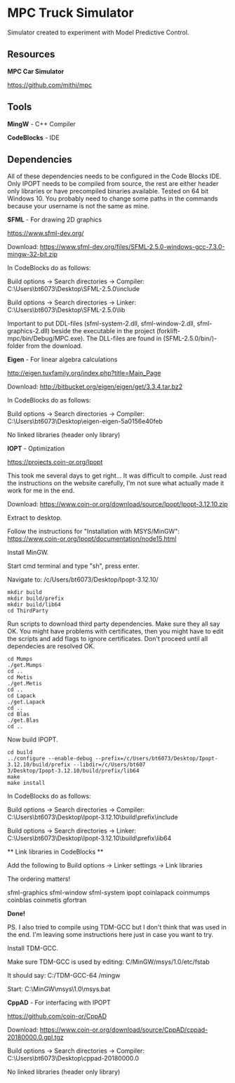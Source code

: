 
# MPC Truck Simulator

Simulator created to experiment with Model Predictive Control.

## Resources

**MPC Car Simulator**

https://github.com/mithi/mpc

## Tools

**MingW** - C++ Compiler

**CodeBlocks** - IDE

## Dependencies

All of these dependencies needs to be configured in the Code Blocks IDE. Only IPOPT needs to be compiled from source, the rest are either header only libraries or have precompiled binaries available. Tested on 64 bit Windows 10. You probably need to change some paths in the commands because your username is not the same as mine.

**SFML** -  For drawing 2D graphics

https://www.sfml-dev.org/

Download: https://www.sfml-dev.org/files/SFML-2.5.0-windows-gcc-7.3.0-mingw-32-bit.zip

In CodeBlocks do as follows:

Build options -> Search directories -> Compiler: C:\Users\bt6073\Desktop\SFML-2.5.0\include

Build options -> Search directories -> Linker: C:\Users\bt6073\Desktop\SFML-2.5.0\lib

Important to put DDL-files (sfml-system-2.dll, sfml-window-2.dll, sfml-graphics-2.dll) beside the executable in the project (forklift-mpc/bin/Debug/MPC.exe). The DLL-files are found in (SFML-2.5.0/bin/)-folder from the download.

**Eigen** - For linear algebra calculations

http://eigen.tuxfamily.org/index.php?title=Main_Page

Download: http://bitbucket.org/eigen/eigen/get/3.3.4.tar.bz2

In CodeBlocks do as follows:

Build options -> Search directories -> Compiler: C:\Users\bt6073\Desktop\eigen-eigen-5a0156e40feb

No linked libraries (header only library)

**IOPT** - Optimization

https://projects.coin-or.org/Ipopt

This took me several days to get right... It was difficult to compile. Just read the instructions on the website carefully, I'm not sure what actually made it work for me in the end.

Download: https://www.coin-or.org/download/source/Ipopt/Ipopt-3.12.10.zip

Extract to desktop.

Follow the instructions for "Installation with MSYS/MinGW": https://www.coin-or.org/Ipopt/documentation/node15.html

Install MinGW.

Start cmd terminal and type "sh", press enter.

Navigate to: /c/Users/bt6073/Desktop/Ipopt-3.12.10/

```
mkdir build
mkdir build/prefix
mkdir build/lib64
cd ThirdParty
```

Run scripts to download third party dependencies. Make sure they all say OK. You might have problems with certificates, then you might have to edit the scripts and add flags to ignore certificates. Don't proceed until all dependecies are resolved OK.

```
cd Mumps
./get.Mumps
cd ..
cd Metis
./get.Metis
cd ..
cd Lapack
./get.Lapack
cd ..
cd Blas
./get.Blas
cd ..
```

Now build IPOPT.

```
cd build
../configure --enable-debug --prefix=/c/Users/bt6073/Desktop/Ipopt-3.12.10/build/prefix --libdir=/c/Users/bt607
3/Desktop/Ipopt-3.12.10/build/prefix/lib64
make
make install
```

In CodeBlocks do as follows:

Build options -> Search directories -> Compiler: C:\Users\bt6073\Desktop\Ipopt-3.12.10\build\prefix\include

Build options -> Search directories -> Linker: C:\Users\bt6073\Desktop\Ipopt-3.12.10\build\prefix\lib64

** Link libraries in CodeBlocks **

Add the following to Build options -> Linker settings -> Link libraries

The ordering matters!

sfml-graphics
sfml-window
sfml-system
ipopt
coinlapack
coinmumps
coinblas
coinmetis
gfortran

**Done!**

PS. I also tried to compile using TDM-GCC but I don't think that was used in the end. I'm leaving some instructions here just in case you want to try.

Install TDM-GCC.

Make sure TDM-GCC is used by editing: C/MinGW/msys/1.0/etc/fstab

It should say: C:/TDM-GCC-64     /mingw

Start: C:\MinGW\msys\1.0\msys.bat

**CppAD** - For interfacing with IPOPT

https://github.com/coin-or/CppAD

Download: https://www.coin-or.org/download/source/CppAD/cppad-20180000.0.gpl.tgz

Build options -> Search directories -> Compiler: C:\Users\bt6073\Desktop\cppad-20180000.0

No linked libraries (header only library)

